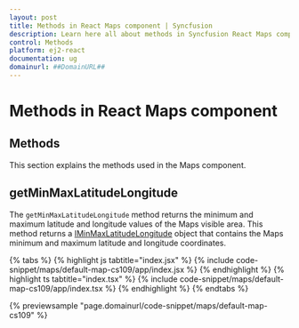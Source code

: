 ```yaml
---
layout: post
title: Methods in React Maps component | Syncfusion
description: Learn here all about methods in Syncfusion React Maps component of Syncfusion Essential JS 2 and more.
control: Methods 
platform: ej2-react
documentation: ug
domainurl: ##DomainURL##
---
```


# Methods in React Maps component

## Methods

This section explains the methods used in the Maps component.

## getMinMaxLatitudeLongitude

The `getMinMaxLatitudeLongitude` method returns the minimum and maximum latitude and longitude values of the Maps visible area. This method returns a [IMinMaxLatitudeLongitude](https://ej2.syncfusion.com/react/documentation/api/maps/iMinMaxLatitudeLongitude/) object that contains the Maps minimum and maximum latitude and longitude coordinates.

{% tabs %}
{% highlight js tabtitle="index.jsx" %}
{% include code-snippet/maps/default-map-cs109/app/index.jsx %}
{% endhighlight %}
{% highlight ts tabtitle="index.tsx" %}
{% include code-snippet/maps/default-map-cs109/app/index.tsx %}
{% endhighlight %}
{% endtabs %}

 {% previewsample "page.domainurl/code-snippet/maps/default-map-cs109" %}
